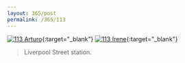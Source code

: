 ```yaml
---
layout: 365/post
permalink: /365/113
---
```


[![113 Arturo](https://c2.staticflickr.com/6/5670/21653688874_f2389e48c9_b.jpg)](https://www.flickr.com/photos/131440297@N08/21653688874/){:target="_blank"}
[![113 Irene](https://c2.staticflickr.com/6/5730/22271616812_9e2e335506_c.jpg)](https://www.flickr.com/photos/25124902@N04/22271616812/){:target="_blank"}


> Liverpool Street station.

>

